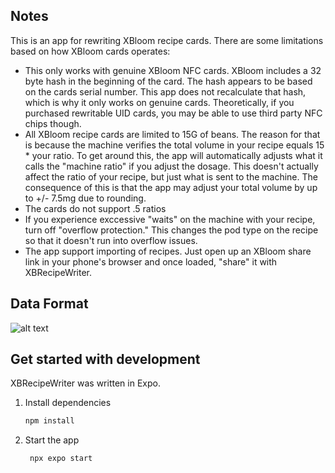 ## Notes

This is an app for rewriting XBloom recipe cards. There are some limitations based on how XBloom cards operates:

* This only works with genuine XBloom NFC cards. XBloom includes a 32 byte hash in the beginning of the card. The hash appears to be based on the cards serial number. This app does not recalculate that hash, which is why it only works on genuine cards. Theoretically, if you purchased rewritable UID cards, you may be able to use third party NFC chips though.
*  All XBloom recipe cards are limited to 15G of beans. The reason for that is because the machine verifies the total volume in your recipe equals 15 * your ratio. To get around this, the app will automatically adjusts what it calls the "machine ratio" if you adjust the dosage. This doesn't actually affect the ratio of your recipe, but just what is sent to the machine. The consequence of this is that the app may adjust your total volume by up to +/- 7.5mg due to rounding.
* The cards do not support .5 ratios
* If you experience exccessive "waits" on the machine with your recipe, turn off "overflow protection." This changes the pod type on the recipe so that it doesn't run into overflow issues.
* The app support importing of recipes. Just open up an XBloom share link in your phone's browser and once loaded, "share" it with XBRecipeWriter. 

## Data Format
![alt text](https://github.com/terminaldisclaimer/XBRecipeWriter/blob/main/Data%20Format.png)


## Get started with development
XBRecipeWriter was written in Expo. 


1. Install dependencies

   ```bash
   npm install
   ```

2. Start the app

   ```bash
    npx expo start
   ```

